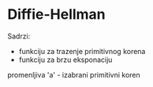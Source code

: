 # Diffie-Hellman

Sadrzi:
- funkciju za trazenje primitivnog korena
- funkciju za brzu eksponaciju

promenljiva 'a' - izabrani primitivni koren
